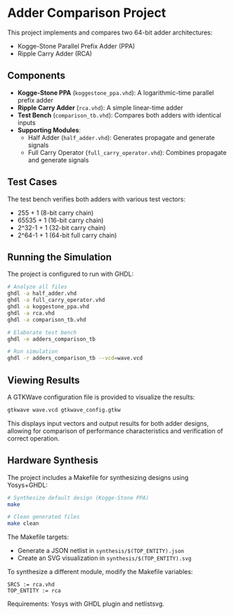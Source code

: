 # Adder Comparison Project

This project implements and compares two 64-bit adder architectures:
- Kogge-Stone Parallel Prefix Adder (PPA)
- Ripple Carry Adder (RCA)

## Components

- **Kogge-Stone PPA** (`koggestone_ppa.vhd`): A logarithmic-time parallel prefix adder
- **Ripple Carry Adder** (`rca.vhd`): A simple linear-time adder
- **Test Bench** (`comparison_tb.vhd`): Compares both adders with identical inputs
- **Supporting Modules**:
  - Half Adder (`half_adder.vhd`): Generates propagate and generate signals
  - Full Carry Operator (`full_carry_operator.vhd`): Combines propagate and generate signals

## Test Cases

The test bench verifies both adders with various test vectors:
- 255 + 1 (8-bit carry chain)
- 65535 + 1 (16-bit carry chain)
- 2^32-1 + 1 (32-bit carry chain)
- 2^64-1 + 1 (64-bit full carry chain)

## Running the Simulation

The project is configured to run with GHDL:

```bash
# Analyze all files
ghdl -a half_adder.vhd
ghdl -a full_carry_operator.vhd
ghdl -a koggestone_ppa.vhd
ghdl -a rca.vhd
ghdl -a comparison_tb.vhd

# Elaborate test bench
ghdl -e adders_comparison_tb

# Run simulation
ghdl -r adders_comparison_tb --vcd=wave.vcd
```

## Viewing Results

A GTKWave configuration file is provided to visualize the results:

```bash
gtkwave wave.vcd gtkwave_config.gtkw
```

This displays input vectors and output results for both adder designs, allowing for comparison of performance characteristics and verification of correct operation.

## Hardware Synthesis

The project includes a Makefile for synthesizing designs using Yosys+GHDL:

```bash
# Synthesize default design (Kogge-Stone PPA)
make

# Clean generated files
make clean
```

The Makefile targets:
- Generate a JSON netlist in `synthesis/$(TOP_ENTITY).json`
- Create an SVG visualization in `synthesis/$(TOP_ENTITY).svg`

To synthesize a different module, modify the Makefile variables:
```
SRCS := rca.vhd
TOP_ENTITY := rca
```

Requirements: Yosys with GHDL plugin and netlistsvg.